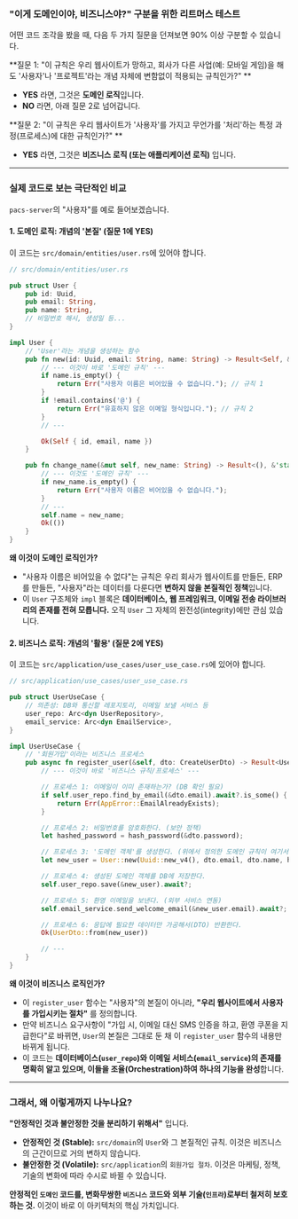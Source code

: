 ### "이게 도메인이야, 비즈니스야?" 구분을 위한 리트머스 테스트

어떤 코드 조각을 봤을 때, 다음 두 가지 질문을 던져보면 90% 이상 구분할 수 있습니다.

**질문 1: "이 규칙은 우리 웹사이트가 망하고, 회사가 다른 사업(예: 모바일 게임)을 해도 '사용자'나 '프로젝트'라는 개념 자체에 변함없이 적용되는 규칙인가?"
**
*   **YES** 라면, 그것은 **도메인 로직**입니다.
*   **NO** 라면, 아래 질문 2로 넘어갑니다.

**질문 2: "이 규칙은 우리 웹사이트가 '사용자'를 가지고 무언가를 '처리'하는 특정 과정(프로세스)에 대한 규칙인가?"
**
*   **YES** 라면, 그것은 **비즈니스 로직 (또는 애플리케이션 로직)** 입니다.

---

### 실제 코드로 보는 극단적인 비교

`pacs-server`의 "사용자"를 예로 들어보겠습니다.

#### 1. 도메인 로직: 개념의 '본질' (질문 1에 YES)

이 코드는 `src/domain/entities/user.rs`에 있어야 합니다.

```rust
// src/domain/entities/user.rs

pub struct User {
    pub id: Uuid,
    pub email: String,
    pub name: String,
    // 비밀번호 해시, 생성일 등...
}

impl User {
    // 'User'라는 개념을 생성하는 함수
    pub fn new(id: Uuid, email: String, name: String) -> Result<Self, &'static str> {
        // --- 이것이 바로 '도메인 규칙' ---
        if name.is_empty() {
            return Err("사용자 이름은 비어있을 수 없습니다."); // 규칙 1
        }
        if !email.contains('@') {
            return Err("유효하지 않은 이메일 형식입니다."); // 규칙 2
        }
        // ---

        Ok(Self { id, email, name })
    }

    pub fn change_name(&mut self, new_name: String) -> Result<(), &'static str> {
        // --- 이것도 '도메인 규칙' ---
        if new_name.is_empty() {
            return Err("사용자 이름은 비어있을 수 없습니다.");
        }
        // ---
        self.name = new_name;
        Ok(())
    }
}
```

**왜 이것이 도메인 로직인가?**
*   "사용자 이름은 비어있을 수 없다"는 규칙은 우리 회사가 웹사이트를 만들든, ERP를 만들든, "사용자"라는 데이터를 다룬다면 **변하지 않을 본질적인 정책**입니다.
*   이 `User` 구조체와 `impl` 블록은 **데이터베이스, 웹 프레임워크, 이메일 전송 라이브러리의 존재를 전혀 모릅니다.** 오직 `User` 그 자체의 완전성(integrity)에만 관심 있습니다.

#### 2. 비즈니스 로직: 개념의 '활용' (질문 2에 YES)

이 코드는 `src/application/use_cases/user_use_case.rs`에 있어야 합니다.

```rust
// src/application/use_cases/user_use_case.rs

pub struct UserUseCase {
    // 의존성: DB와 통신할 레포지토리, 이메일 보낼 서비스 등
    user_repo: Arc<dyn UserRepository>,
    email_service: Arc<dyn EmailService>,
}

impl UserUseCase {
    // '회원가입'이라는 비즈니스 프로세스
    pub async fn register_user(&self, dto: CreateUserDto) -> Result<UserDto, AppError> {
        // --- 이것이 바로 '비즈니스 규칙/프로세스' ---

        // 프로세스 1: 이메일이 이미 존재하는가? (DB 확인 필요)
        if self.user_repo.find_by_email(&dto.email).await?.is_some() {
            return Err(AppError::EmailAlreadyExists);
        }

        // 프로세스 2: 비밀번호를 암호화한다. (보안 정책)
        let hashed_password = hash_password(&dto.password);

        // 프로세스 3: '도메인 객체'를 생성한다. (위에서 정의한 도메인 규칙이 여기서 검증됨)
        let new_user = User::new(Uuid::new_v4(), dto.email, dto.name, hashed_password)?;

        // 프로세스 4: 생성된 도메인 객체를 DB에 저장한다.
        self.user_repo.save(&new_user).await?;

        // 프로세스 5: 환영 이메일을 보낸다. (외부 서비스 연동)
        self.email_service.send_welcome_email(&new_user.email).await?;

        // 프로세스 6: 응답에 필요한 데이터만 가공해서(DTO) 반환한다.
        Ok(UserDto::from(new_user))

        // ---
    }
}
```

**왜 이것이 비즈니스 로직인가?**
*   이 `register_user` 함수는 "사용자"의 본질이 아니라, **"우리 웹사이트에서 사용자를 가입시키는 절차"** 를 정의합니다.
*   만약 비즈니스 요구사항이 "가입 시, 이메일 대신 SMS 인증을 하고, 환영 쿠폰을 지급한다"로 바뀌면, `User`의 본질은 그대로 둔 채 이 `register_user` 함수의 내용만 바뀌게 됩니다.
*   이 코드는 **데이터베이스(`user_repo`)와 이메일 서비스(`email_service`)의 존재를 명확히 알고 있으며, 이들을 조율(Orchestration)하여 하나의 기능을 완성**합니다.

---

### 그래서, 왜 이렇게까지 나누나요?

**"안정적인 것과 불안정한 것을 분리하기 위해서"** 입니다.

*   **안정적인 것 (Stable):** `src/domain`의 `User`와 그 본질적인 규칙. 이것은 비즈니스의 근간이므로 거의 변하지 않습니다.
*   **불안정한 것 (Volatile):** `src/application`의 `회원가입 절차`. 이것은 마케팅, 정책, 기술의 변화에 따라 수시로 바뀔 수 있습니다.

**안정적인 `도메인` 코드를, 변화무쌍한 `비즈니스` 코드와 외부 기술(`인프라`)로부터 철저히 보호하는 것.** 이것이 바로 이 아키텍처의 핵심 가치입니다.

